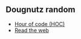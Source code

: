 ## Dougnutz random 
- [Hour of code (HOC)](https://dougnutz.github.io/hoc)
- [Read the web](https://dougnutz.github.io/readtheweb)